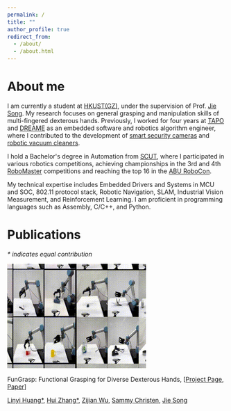 ```yaml
---
permalink: /
title: ""
author_profile: true
redirect_from: 
  - /about/
  - /about.html
---
```


# About me

I am currently a student at [HKUST(GZ)](https://www.hkust-gz.edu.cn/), under the supervision of Prof. [Jie Song]("https://facultyprofiles.hkust-gz.edu.cn/faculty-personal-page/SONG-Jie/jsongroas"). My research focuses on general grasping and manipulation skills of multi-fingered dexterous hands. Previously, I worked for four years at [TAPO](https://www.tapo.com/en/) and [DREAME](https://www.dreametech.com/?srsltid=AfmBOopjTLrnPBuzvDYJRBLCjDf-zoXCgxdxI4_0B7PR0jSNGym5bSyC) as an embedded software and robotics algorithm engineer, where I contributed to the development of [smart security cameras](https://www.tp-link.com/us/home-networking/cloud-camera/tapo-c320ws/) and [robotic vacuum cleaners](https://www.tp-link.com/us/smart-home/robot-vacuum/tapo-rv30c-plus/).

I hold a Bachelor's degree in Automation from [SCUT](https://www.scut.edu.cn/en/), where I participated in various robotics competitions, achieving championships in the 3rd and 4th [RoboMaster](https://www.robomaster.com/en-US) competitions and reaching the top 16 in the [ABU RoboCon](http://aburobocon2019.mnb.mn/en/gallery/show/50).

My technical expertise includes Embedded Drivers and Systems in MCU and SOC, 802.11 protocol stack, Robotic Navigation, SLAM, Industrial Vision Measurement, and Reinforcement Learning. I am proficient in programming languages such as Assembly, C/C++, and Python.

# Publications

*\* indicates equal contribution*

![image](../images/fungrasp.gif)

FunGrasp: Functional Grasping for Diverse Dexterous Hands, [[Project Page](https://hly-123.github.io/FunGrasp/), [Paper](https://arxiv.org/pdf/2411.16755)]

[Linyi Huang*](https://scholar.google.com/citations?user=boUC8sYAAAAJ&hl=en), [Hui Zhang*](https://zdchan.github.io/), [Zijian Wu](https://zijianwu1121.github.io/), [Sammy Christen](https://ait.ethz.ch/people/sammyc), [Jie Song](https://ait.ethz.ch/people/song)



